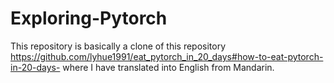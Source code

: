 # Exploring-Pytorch

This repository is basically a clone of this repository https://github.com/lyhue1991/eat_pytorch_in_20_days#how-to-eat-pytorch-in-20-days- where I have translated into English from Mandarin.
